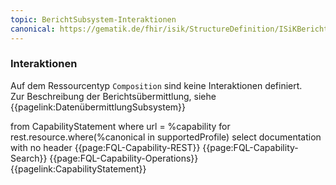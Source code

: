 ```yaml
---
topic: BerichtSubsystem-Interaktionen
canonical: https://gematik.de/fhir/isik/StructureDefinition/ISiKBerichtSubSysteme
---
```

### Interaktionen

Auf dem Ressourcentyp `Composition` sind keine Interaktionen definiert.  
Zur Beschreibung der Berichtsübermittlung, siehe {{pagelink:DatenübermittlungSubsystem}}

<fql output="inline">
from
    CapabilityStatement
where
    url = %capability
for rest.resource.where(%canonical in supportedProfile)
select
    documentation
with
    no header
</fql>

<tabs>
    <tab title="Interaktionen"> 
        {{page:FQL-Capability-REST}}
    </tab>
    <tab title="Suchparameter">
        {{page:FQL-Capability-Search}}
    </tab>
    <tab title="Operationen">
        {{page:FQL-Capability-Operations}}
    </tab>
    <tab title="Link">
        {{pagelink:CapabilityStatement}}
    </tab>
</tabs>



